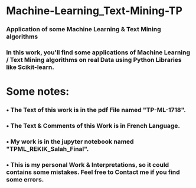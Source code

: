 # Machine-Learning_Text-Mining-TP

### Application of some Machine Learning &amp; Text Mining algorithms
### In this work, you'll find some applications of Machine Learning / Text Mining algorithms on real Data using Python Libraries like Scikit-learn.

# Some notes:

### • The Text of this work is in the pdf File named "TP-ML-1718".

### • The Text & Comments of this Work is in French Language.
    
### • My work is in the jupyter notebook named "TPML_REKIK_Salah_Final".
    
### • This is my personal Work & Interpretations, so it could contains some mistakes. Feel free to Contact me if you find some errors.
